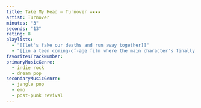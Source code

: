 ```yaml
---
title: Take My Head — Turnover ★★★★
artist: Turnover
minutes: "3"
seconds: "13"
rating: 8
playlists:
  - "[[let's fake our deaths and run away together]]"
  - "[[in a teen coming-of-age film where the main character's finally ready for the next chapter]]"
favoritesTrackNumber:
primaryMusicGenre:
  - indie rock
  - dream pop
secondaryMusicGenre:
  - jangle pop
  - emo
  - post-punk revival
---
```

